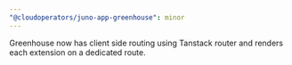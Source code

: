 ```yaml
---
"@cloudoperators/juno-app-greenhouse": minor
---
```


Greenhouse now has client side routing using Tanstack router and renders each extension on a dedicated route.
